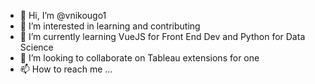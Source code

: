 - 👋 Hi, I’m @vnikougo1
- 👀 I’m interested in learning and contributing
- 🌱 I’m currently learning VueJS for Front End Dev and Python for Data Science
- 💞️ I’m looking to collaborate on Tableau extensions for one
- 📫 How to reach me ...

<!---
vnikougo1/vnikougo1 is a ✨ special ✨ repository because its `README.md` (this file) appears on your GitHub profile.
You can click the Preview link to take a look at your changes.
--->
